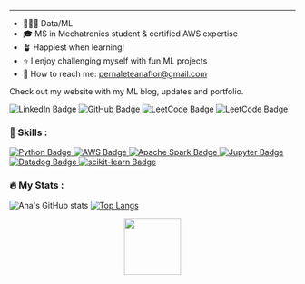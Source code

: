 ---
- 👩🏻‍💻 Data/ML
- 🎓 MS in Mechatronics student & certified AWS expertise
- 🪴 Happiest when learning!
- ⭐️ I enjoy challenging myself with fun ML projects
- 💌 How to reach me: pernaleteanaflor@gmail.com

Check out my website with my ML blog, updates and portfolio. 

<div id="badges">
  <a href="https://www.linkedin.com/in/anapernalete/">
    <img src="https://img.shields.io/badge/LinkedIn-blue?style=for-the-badge&logo=linkedin&logoColor=white" alt="LinkedIn Badge"/>
  </a>
  <a href="https://github.com/anapernalete?tab=repositories">
    <img src="https://img.shields.io/badge/Github-black?style=for-the-badge&logo=github&logoColor=white" alt="GitHub Badge"/>
  </a>
    <a href="https://leetcode.com/anapernalete/">
    <img src="https://img.shields.io/badge/-LeetCode-FFA116?style=for-the-badge&logo=LeetCode&logoColor=black" alt="LeetCode Badge"/>
  </a>
    <a href="https://www.kaggle.com/anaflorpernalete">
    <img src="https://img.shields.io/badge/Kaggle-20BEFF?style=for-the-badge&logo=Kaggle&logoColor=white" alt="LeetCode Badge"/>
  </a>
</div>


<img src="https://komarev.com/ghpvc/?username=anapernalete&style=flat-square&color=blue" alt=""/>

### :telescope: Skills :

<div id="badges">
  <a href="#">
    <img src="https://img.shields.io/badge/Python-14354C?style=for-the-badge&logo=python&logoColor=white" alt="Python Badge"/>
  </a>
  <a href="#">
    <img src="https://img.shields.io/badge/Amazon_AWS-FF9900?style=for-the-badge&logo=amazonaws&logoColor=white" alt="AWS Badge"/>
  </a>
  <a href="#">
    <img src="https://img.shields.io/badge/Apache%20Spark-FDEE21?style=flat-square&logo=apachespark&logoColor=black" alt="Apache Spark Badge"/>
  </a>
  <a href="#">
    <img src="https://img.shields.io/badge/jupyter-%23FA0F00.svg?style=for-the-badge&logo=jupyter&logoColor=white" alt="Jupyter Badge"/>
  </a>
  <a href="#">
    <img src="https://img.shields.io/badge/datadog-%23632CA6.svg?style=for-the-badge&logo=datadog&logoColor=white" alt="Datadog Badge"/>
  </a>
  <a href="#">
    <img src="https://img.shields.io/badge/scikit--learn-%23F7931E.svg?style=for-the-badge&logo=scikit-learn&logoColor=white" alt="scikit-learn Badge"/>
  </a>
</div>
</div>

### :fire: My Stats :

![Ana's GitHub stats](https://github-readme-stats.vercel.app/api?username=anapernalete&show_icons=true&theme=radical&hide=stars,contribs&hide_rank=true) [![Top Langs](https://github-readme-stats.vercel.app/api/top-langs/?username=anapernalete&layout=compact&theme=vision-friendly-dark&hide_progress=true)](https://github.com/anuraghazra/github-readme-stats)

<div id="header" align="center">
  <img src="https://media.giphy.com/media/CtDSNQYv0gQbPSn28O/giphy.gif" width="100"/>
</div>
